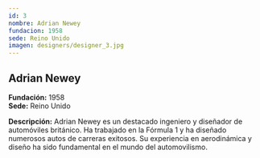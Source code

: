 ```yaml
---
id: 3
nombre: Adrian Newey
fundacion: 1958
sede: Reino Unido
imagen: designers/designer_3.jpg
---
```




## Adrian Newey

**Fundación:** 1958  
**Sede:** Reino Unido

**Descripción:** Adrian Newey es un destacado ingeniero y diseñador de automóviles británico. Ha trabajado en la Fórmula 1 y ha diseñado numerosos autos de carreras exitosos. Su experiencia en aerodinámica y diseño ha sido fundamental en el mundo del automovilismo.
